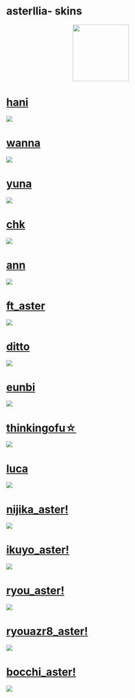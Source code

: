 # asterllia- skins
<p align="center">
<a href="https://osu.ppy.sh/users/9456733">
  <img src="https://a.ppy.sh/9456733"  
       width="150"
       height="150"></a>
  
# [hani](https://cdn.discordapp.com/attachments/689426989345669144/1144657652958372024/hani.osk)
  [![](https://i.imgur.com/xiirOfR.png)](https://cdn.discordapp.com/attachments/689426989345669144/1144657652958372024/hani.osk)  


# [wanna](https://cdn.discordapp.com/attachments/689426989345669144/1144657653289713684/wanna.osk)
  [![](https://i.imgur.com/m4cSnfe.png)](https://cdn.discordapp.com/attachments/689426989345669144/1144657653289713684/wanna.osk)


# [yuna](https://cdn.discordapp.com/attachments/689426989345669144/1144657653801431150/yuna.osk)
  [![](https://i.imgur.com/Mei34qa.png)](https://cdn.discordapp.com/attachments/689426989345669144/1144657653801431150/yuna.osk)


# [chk](https://ameliayuri.s-ul.eu/GieoAgWr)
  [![](https://i.imgur.com/eg1OFsJ.png)](https://ameliayuri.s-ul.eu/GieoAgWr)


# [ann](https://ameliayuri.s-ul.eu/KrKDzyBT)
  [![](https://i.imgur.com/YnMJlis.png)](https://ameliayuri.s-ul.eu/KrKDzyBT)


# [ft_aster](https://ameliayuri.s-ul.eu/uPybnMNo)
  [![](https://i.imgur.com/5wkt1yW.png)](https://ameliayuri.s-ul.eu/uPybnMNo)
  

# [ditto](https://ameliayuri.s-ul.eu/yn2X8u7i)
  [![](https://i.imgur.com/AcyTkzy.png)](https://ameliayuri.s-ul.eu/yn2X8u7i)


# [eunbi](https://ameliayuri.s-ul.eu/FIAx5zoQ)
  [![](https://i.imgur.com/sGEE4p6.png)](https://ameliayuri.s-ul.eu/FIAx5zoQ)


# [thinkingofu☆](https://cdn.discordapp.com/attachments/689426989345669144/1096642761190547618/-_thinkingofu.osk)
  [![](https://i.imgur.com/C3pFXHG.png)](https://cdn.discordapp.com/attachments/689426989345669144/1096642761190547618/-_thinkingofu.osk)


# [luca](https://waa.ai/fL9N)
[![](https://i.imgur.com/VX9OvSJ.png)](https://waa.ai/fL9N)
  
  
# [nijika_aster!](https://github.com/rudj-skinhub/woal/raw/tyfh/asterllia/%E2%9C%A6%20-%20asterllia%20-%20nijika!.osk)
[![](https://i.imgur.com/dSgmIlD.png)](https://github.com/rudj-skinhub/woal/raw/tyfh/asterllia/%E2%9C%A6%20-%20asterllia%20-%20nijika!.osk)

# [ikuyo_aster!](https://github.com/rudj-skinhub/woal/raw/tyfh/asterllia/%E2%9C%A6%20-%20asterllia%20-%20ikuyo!.osk)
[![](https://i.imgur.com/eYquBk6.png)](https://github.com/rudj-skinhub/woal/raw/tyfh/asterllia/%E2%9C%A6%20-%20asterllia%20-%20ikuyo!.osk)

# [ryou_aster!](https://github.com/rudj-skinhub/woal/raw/tyfh/asterllia/%E2%9C%A6%20-%20asterllia%20-%20ryou!.osk)
[![](https://i.imgur.com/Gl6wQch.png)](https://github.com/rudj-skinhub/woal/raw/tyfh/asterllia/%E2%9C%A6%20-%20asterllia%20-%20ryou!.osk)

# [ryouazr8_aster!](https://github.com/rudj-skinhub/woal/raw/tyfh/asterllia/%E2%9C%A6%20-%20asterllia%20-%20ryou!%20-%20azr8.osk)
[![](https://i.imgur.com/0xIpuK8.png)](https://github.com/rudj-skinhub/woal/raw/tyfh/asterllia/%E2%9C%A6%20-%20asterllia%20-%20ryou!%20-%20azr8.osk)


# [bocchi_aster!](https://github.com/rudj-skinhub/woal/raw/tyfh/asterllia/bocchi_aster!.osk)
[![](https://i.imgur.com/RrmJyOr.jpg)](https://github.com/rudj-skinhub/woal/raw/tyfh/asterllia/bocchi_aster!.osk)
